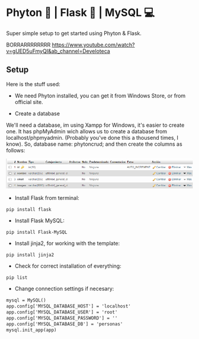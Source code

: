 # Phyton 🐍 | Flask 🧪 | MySQL 💻

Super simple setup to get started using Phyton & Flask.


BORRARRRRRRRR
https://www.youtube.com/watch?v=gUED5uFmyQI&ab_channel=Develoteca



## Setup

Here is the stuff used:

- We need Phyton installed, you can get it from Windows Store, or from official site.

- Create a database

We'll need a database, im using Xampp for Windows, it's easier to create one. It has phpMyAdmin wich allows us
to create a database from localhost/phpmyadmin. (Probably you've done this a thousend times, I know).
So, database name: phytoncrud; and then create the columns as follows:

![database](imgs/1.png)



- Install Flask from terminal:

```
pip install flask
```
- Install Flask MySQL:

```
pip install Flask-MySQL
```
- Install jinja2, for working with the template:

```
pip install jinja2
```
- Check for correct installation of everything:

```
pip list
```

- Change connection settings if necesary:
```
mysql = MySQL()
app.config['MYSQL_DATABASE_HOST'] = 'localhost'
app.config['MYSQL_DATABASE_USER'] = 'root'
app.config['MYSQL_DATABASE_PASSWORD'] = ''
app.config['MYSQL_DATABASE_DB'] = 'personas'
mysql.init_app(app)
```